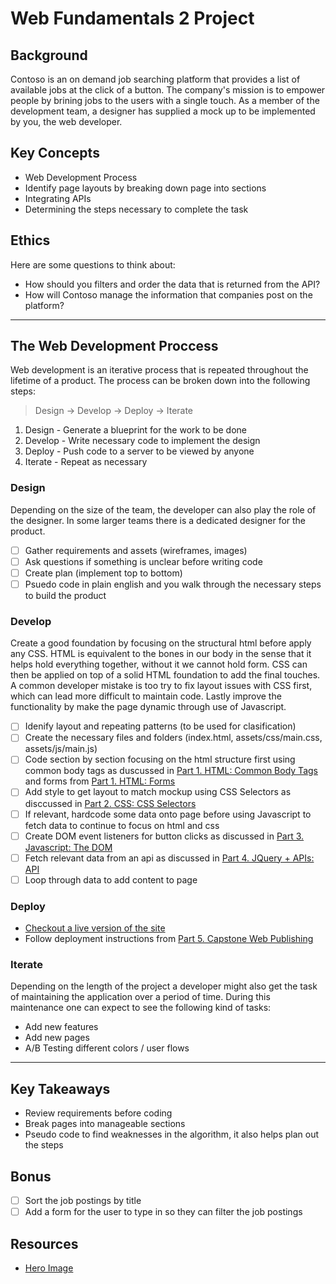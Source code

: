 # Web Fundamentals 2 Project

## Background

Contoso is an on demand job searching platform that provides a list of available jobs at the click of a button. The company's mission is to empower people by brining jobs to the users with a single touch. As a member of the development team, a designer has supplied a mock up to be implemented by you, the web developer.

## Key Concepts

- Web Development Process
- Identify page layouts by breaking down page into sections
- Integrating APIs
- Determining the steps necessary to complete the task

## Ethics

Here are some questions to think about:

- How should you filters and order the data that is returned from the API?
- How will Contoso manage the information that companies post on the platform?

---

## The Web Development Proccess

Web development is an iterative process that is repeated throughout the lifetime of a product. The process can be broken down into the following steps:

> Design -> Develop -> Deploy -> Iterate

1. Design - Generate a blueprint for the work to be done
2. Develop - Write necessary code to implement the design
3. Deploy - Push code to a server to be viewed by anyone
4. Iterate - Repeat as necessary

### Design

Depending on the size of the team, the developer can also play the role of the designer. In some larger teams there is a dedicated designer for the product.

- [ ] Gather requirements and assets (wireframes, images)
- [ ] Ask questions if something is unclear before writing code
- [ ] Create plan (implement top to bottom)
- [ ] Psuedo code in plain english and you walk through the necessary steps to build the product

### Develop

Create a good foundation by focusing on the structural html before apply any CSS. HTML is equivalent to the bones in our body in the sense that it helps hold everything together, without it we cannot hold form. CSS can then be applied on top of a solid HTML foundation to add the final touches. A common developer mistake is too try to fix layout issues with CSS first, which can lead more difficult to maintain code. Lastly improve the functionality by make the page dynamic through use of Javascript.

- [ ] Idenify layout and repeating patterns (to be used for clasification)
- [ ] Create the necessary files and folders (index.html, assets/css/main.css, assets/js/main.js)
- [ ] Code section by section focusing on the html structure first using common body tags as duscussed in [Part 1. HTML: Common Body Tags](../1_HTML/common_body_tags.md) and forms from [Part 1. HTML: Forms](../1_HTML/forms.md)
- [ ] Add style to get layout to match mockup using CSS Selectors as disccussed in [Part 2. CSS: CSS Selectors](../2_CSS_CSS3/css_selectors.md)
- [ ] If relevant, hardcode some data onto page before using Javascript to fetch data to continue to focus on html and css
- [ ] Create DOM event listeners for button clicks as discussed in [Part 3. Javascript: The DOM](../3_Javascript/the_dom.md)
- [ ] Fetch relevant data from an api as discussed in [Part 4. JQuery + APIs: API](../4_JQuery_APIs/api.md)
- [ ] Loop through data to add content to page

### Deploy

- [Checkout a live version of the site](https://reactor2.z22.web.core.windows.net/)
- Follow deployment instructions from [Part 5. Capstone Web Publishing](../5_Capstone_Web_Publishing/deploy.md)

### Iterate

Depending on the length of the project a developer might also get the task of maintaining the application over a period of time. During this maintenance one can expect to see the following kind of tasks:

- Add new features
- Add new pages
- A/B Testing different colors / user flows

---

## Key Takeaways

- Review requirements before coding
- Break pages into manageable sections
- Pseudo code to find weaknesses in the algorithm, it also helps plan out the steps

## Bonus

- [ ] Sort the job postings by title
- [ ] Add a form for the user to type in so they can filter the job postings

## Resources

- [Hero Image](https://pixabay.com/photos/residential-aerial-view-aerial-1149514/)
